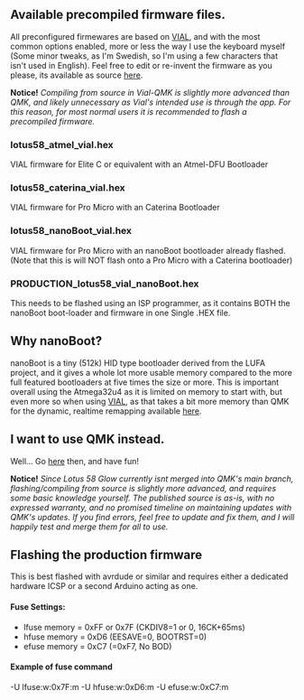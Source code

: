 ## Available precompiled firmware files.
All preconfigured firmewares are based on [VIAL](https://get.vial.today), and with the most common options enabled, more or less the way I use the keyboard myself (Some minor tweaks, as I'm Swedish, so I'm using a few characters that isn't used in English). Feel free to edit or re-invent the firmware as you please, its available as source [here](https://github.com/TweetyDaBird/vial-qmk).

**Notice!** *Compiling from source in Vial-QMK is slightly more advanced than QMK, and likely unnecessary as Vial's intended use is through the app. For this reason, for most normal users it is recommended to flash a precompiled firmware.*

### lotus58_atmel_vial.hex
VIAL firmware for Elite C or equivalent with an Atmel-DFU Bootloader

### lotus58_caterina_vial.hex
VIAL firmware for Pro Micro with an Caterina Bootloader

### lotus58_nanoBoot_vial.hex
VIAL firmware for Pro Micro with an nanoBoot bootloader already flashed. (Note that this is will NOT flash onto a Pro Micro with a Caterina bootloader)

### PRODUCTION_lotus58_vial_nanoBoot.hex
This needs to be flashed using an ISP programmer, as it contains BOTH the nanoBoot boot-loader and firmware in one Single .HEX file.

## Why nanoBoot?
nanoBoot is a tiny (512k) HID type bootloader derived from the LUFA project, and it gives a whole lot more usable memory compared to the more full featured bootloaders at five times the size or more. This is important overall using the Atmega32u4 as it is limited on memory to start with, but even more so when using [VIAL](https://get.vial.today), as that takes a bit more memory than QMK for the dynamic, realtime remapping available [here](https://vial.rocks).

## I want to use QMK instead.
Well... Go [here](https://github.com/TweetyDaBird/qmk_firmware) then, and have fun!

**Notice!** *Since Lotus 58 Glow currently isnt merged into QMK's main branch, flashing/compiling from source is slightly more advanced, and requires some basic knowledge yourself. The published source is as-is, with no expressed warranty, and no promised timeline on maintaining updates with QMK's updates. If you find errors, feel free to update and fix them, and I will happily test and merge them for all to use.*

## Flashing the production firmware

This is best flashed with avrdude or similar and requires either a dedicated hardware ICSP or a second Arduino acting as one.  

#### Fuse Settings:

- lfuse memory = 0xFF or 0x7F (CKDIV8=1 or 0, 16CK+65ms)
- hfuse memory = 0xD6 (EESAVE=0, BOOTRST=0)
- efuse memory = 0xC7 (=0xF7, No BOD)

#### Example of fuse command

-U lfuse:w:0x7F:m -U hfuse:w:0xD6:m -U efuse:w:0xC7:m

